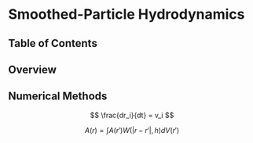 # Smoothed-Particle Hydrodynamics

<SPH/>

## Table of Contents

## Overview

<link rel="stylesheet" href="https://cdn.jsdelivr.net/npm/katex@0.11.0/dist/katex.min.css" integrity="sha384-BdGj8xC2eZkQaxoQ8nSLefg4AV4/AwB3Fj+8SUSo7pnKP6Eoy18liIKTPn9oBYNG" crossOrigin="anonymous"/>

## Numerical Methods

$$
\frac{dr_i}{dt} = v_i
$$

$$
A(r) = \int A(r') W(\left\lvert{r - r'}\right\rvert, h) dV (r')
$$
